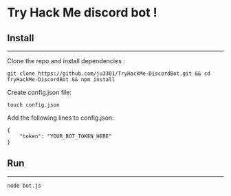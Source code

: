 # Try Hack Me discord bot !


## Install
---

Clone the repo and install dependencies :

    git clone https://github.com/ju3301/TryHackMe-DiscordBot.git && cd TryHackMe-DiscordBot && npm install
    
Create config.json file:

    touch config.json

Add the following lines to config.json:

    {
        "token": "YOUR_BOT_TOKEN_HERE"
    }


## Run
---

    node bot.js
